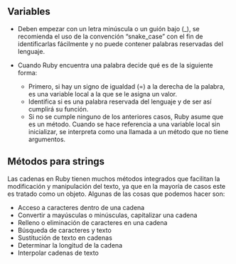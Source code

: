 ## Variables

- Deben empezar con un letra minúscula o un guión bajo (\_),
  se recomienda el uso de la convención “snake_case” con el fin de
  identificarlas fácilmente y no puede contener palabras reservadas del lenguaje.

- Cuando Ruby encuentra una palabra decide qué es de la siguiente forma:
  - Primero, si hay un signo de igualdad (=) a la derecha de la palabra,
    es una variable local a la que se le asigna un valor.
  - Identifica si es una palabra reservada del lenguaje y de ser así cumplirá su función.
  - Si no se cumple ninguno de los anteriores casos, Ruby asume que es un método.
    Cuando se hace referencia a una variable local sin inicializar,
    se interpreta como una llamada a un método que no tiene argumentos.

## Métodos para strings

Las cadenas en Ruby tienen muchos métodos integrados que facilitan la modificación
y manipulación del texto, ya que en la mayoría de casos este es tratado como
un objeto. Algunas de las cosas que podemos hacer son:

- Acceso a caracteres dentro de una cadena
- Convertir a mayúsculas o minúsculas, capitalizar una cadena
- Relleno o eliminación de caracteres en una cadena
- Búsqueda de caracteres y texto
- Sustitución de texto en cadenas
- Determinar la longitud de la cadena
- Interpolar cadenas de texto
